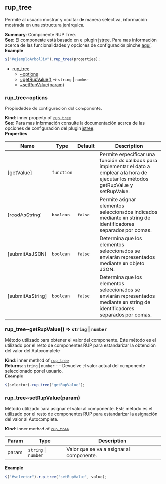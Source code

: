 <a name="module_rup_tree"></a>

## rup\_tree
Permite al usuario mostrar y ocultar de manera selectiva, información mostrada en una estructura jerárquica.

**Summary**: Componente RUP Tree.  
**See**: El componente está basado en el plugin [jstree](https://www.jstree.com/). Para mas información acerca de las funcionalidades y opciones de configuración pinche [aquí](https://old.jstree.com/documentation).  
**Example**  
```js
$("#ejemploArbolDiv").rup_tree(properties);
```

* [rup_tree](#module_rup_tree)
    * [~options](#module_rup_tree..options)
    * [~getRupValue()](#module_rup_tree..getRupValue) ⇒ <code>string</code> \| <code>number</code>
    * [~setRupValue(param)](#module_rup_tree..setRupValue)

<a name="module_rup_tree..options"></a>

### rup_tree~options
Propiedades de configuración del componente.

**Kind**: inner property of [<code>rup\_tree</code>](#module_rup_tree)  
**See**: Para mas información consulte la documentación acerca de las opciones de configuración del plugin [jstree](https://old.jstree.com/documentation).  
**Properties**

| Name | Type | Default | Description |
| --- | --- | --- | --- |
| [getValue] | <code>function</code> |  | Permite especificar una función de callback para implementar el dato a emplear a la hora de ejecutar los métodos getRupValue y setRupValue. |
| [readAsString] | <code>boolean</code> | <code>false</code> | Permite asignar elementos seleccionados indicados mediante un string de identificadores separados por comas. |
| [submitAsJSON] | <code>boolean</code> | <code>false</code> | Determina que los elementos seleccionados se enviarán representados mediante un objeto JSON. |
| [submitAsString] | <code>boolean</code> | <code>false</code> | Determina que los elementos seleccionados se enviarán representados mediante un string de identificadores separados por comas. |

<a name="module_rup_tree..getRupValue"></a>

### rup_tree~getRupValue() ⇒ <code>string</code> \| <code>number</code>
Método utilizado para obtener el valor del componente. Este método es el utilizado por el resto de componentes RUP para estandarizar la  obtención del valor del Autocomplete

**Kind**: inner method of [<code>rup\_tree</code>](#module_rup_tree)  
**Returns**: <code>string</code> \| <code>number</code> - - Devuelve el valor actual del componente seleccionado por el usuario.  
**Example**  
```js
$(selector).rup_tree("getRupValue");
```
<a name="module_rup_tree..setRupValue"></a>

### rup_tree~setRupValue(param)
Método utilizado para asignar el valor al componente. Este método es el utilizado porel resto de componentes RUP para estandarizar la asignación del valor al Autocomplete.

**Kind**: inner method of [<code>rup\_tree</code>](#module_rup_tree)  

| Param | Type | Description |
| --- | --- | --- |
| param | <code>string</code> \| <code>number</code> | Valor que se va a asignar al componente. |

**Example**  
```js
$("#selector").rup_tree("setRupValue", value);
```
